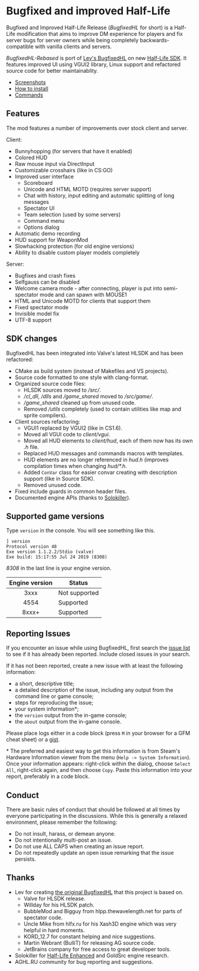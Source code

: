 Bugfixed and improved Half-Life
===============================

Bugfixed and Improved Half-Life Release (*BugfixedHL* for short) is a Half-Life modification that aims
to improve DM experience for players and fix server bugs for server owners while being completely
backwards-compatible with vanilla clients and servers.

*BugfixedHL-Rebased* is port of [Lev's BugfixedHL](https://github.com/LevShisterov/BugfixedHL) on
new [Half-Life SDK](https://github.com/ValveSoftware/halflife).
It features improved UI using VGUI2 library, Linux support and refactored source code for better maintainablity.

- [Screenshots](https://github.com/tmp64/BugfixedHL-Rebased/wiki/Screenshots)
- [How to install](https://github.com/tmp64/BugfixedHL-Rebased/wiki/Installation)
- [Commands](https://github.com/tmp64/BugfixedHL-Rebased/wiki/Client-command-reference)


Features
--------

The mod features a number of improvements over stock client and server.

Client:
- Bunnyhopping (for servers that have it enabled)
- Colored HUD
- Raw mouse input via DirectInput
- Customizable crosshairs (like in CS:GO)
- Improved user interface
  - Scoreboard
  - Unicode and HTML MOTD (requires server support)
  - Chat with history, input editing and automatic splitting of long messages
  - Spectator UI
  - Team selection (used by some servers)
  - Command menu
  - Options dialog
- Automatic demo recording
- HUD support for WeaponMod
- Slowhacking protection (for old engine versions)
- Ability to disable custom player models completely


Server:
- Bugfixes and crash fixes
- Selfgauss can be disabled
- Welcome camera mode - after connecting, player is put into semi-spectator mode and can spawn with MOUSE1
- HTML and Unicode MOTD for clients that support them
- Fixed spectator mode
- Invisible model fix
- UTF-8 support


SDK changes
-----------

BugfixedHL has been integrated into Valve's latest HLSDK and has been refactored:

- CMake as build system (instead of Makefiles and VS projects).
- Source code formatted to one style with clang-format.
- Organized source code files:
  - HLSDK sources moved to */src/*.
  - */cl_dll*, */dlls* and */game_shared* moved to */src/game/*.
  - */game_shared* cleaned up from unused code.
  - Removed */utils* completely (used to contain utilities like map and sprite compilers).
- Client sources refactoring:
  - VGUI1 replaced by VGUI2 (like in CS1.6).
  - Moved all VGUI code to *client/vgui*.
  - Moved all HUD elements to *client/hud*, each of them now has its own *.h* file.
  - Replaced HUD messages and commands macros with templates.
  - HUD elements are no longer referenced in *hud.h* (improves compilation times when changing *hud/\*.h*.
  - Added `ConVar` class for easier convar creating with description support (like in Source SDK).
  - Removed unused code.
- Fixed include guards in common header files.
- Documented engine APIs (thanks to [Solokiller](https://github.com/Solokiller)).


Supported game versions
-----------------------

Type `version` in the console. You will see something like this.

```
] version 
Protocol version 48
Exe version 1.1.2.2/Stdio (valve)
Exe build: 15:17:55 Jul 24 2019 (8308)
```

*8308* in the last line is your engine version.

| Engine version | Status          |
| :------------: | --------------  |
| 3xxx           | Not supported   |
| 4554           | Supported       |
| 8xxx+          | Supported       |


Reporting Issues
----------------

If you encounter an issue while using BugfixedHL, first search the [issue list](https://github.com/tmp64/BugfixedHL-Rebased/issues)
to see if it has already been reported. Include closed issues in your search.

If it has not been reported, create a new issue with at least the following information:

- a short, descriptive title;
- a detailed description of the issue, including any output from the command line or game console;
- steps for reproducing the issue;
- your system information\*;
- the `version` output from the in-game console;
- the `about` output from the in-game console.

Please place logs either in a code block (press `M` in your browser for a GFM cheat sheet) or a [gist](https://gist.github.com).

\* The preferred and easiest way to get this information is from Steam's Hardware Information viewer from the
menu (`Help -> System Information`). Once your information appears: right-click within the dialog, choose `Select All`,
right-click again, and then choose `Copy`. Paste this information into your report, preferably in a code block.


Conduct
-------

There are basic rules of conduct that should be followed at all times by everyone participating in the
discussions.  While this is generally a relaxed environment, please remember the following:

- Do not insult, harass, or demean anyone.
- Do not intentionally multi-post an issue.
- Do not use ALL CAPS when creating an issue report.
- Do not repeatedly update an open issue remarking that the issue persists.

Thanks
------

- Lev for creating [the original BugfixedHL](https://github.com/LevShisterov/BugfixedHL) that this project is based on.
  - Valve for HLSDK release.
  - Willday for his HLSDK patch.
  - BubbleMod and Bigguy from hlpp.thewavelength.net for parts of spectator code.
  - Uncle Mike from hlfx.ru for his Xash3D engine which was very helpful in hard moments.
  - KORD_12.7 for constant helping and nice suggestions.
  - Martin Webrant (BulliT) for releasing AG source code.
  - JetBrains company for free access to great developer tools.
- Solokiller for [Half-Life Enhanced](https://github.com/Solokiller/HLEnhanced) and GoldSrc engine research.
- AGHL.RU community for bug reporting and suggestions.
